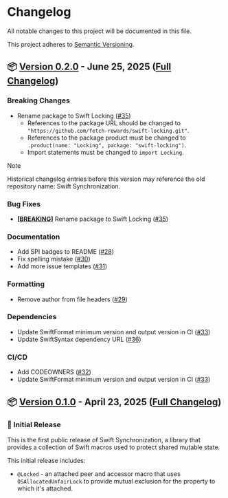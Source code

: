 # Changelog

All notable changes to this project will be documented in this file. 

This project adheres to [Semantic Versioning](https://semver.org).

## 📦 [Version 0.2.0](https://github.com/fetch-rewards/swift-locking/releases/tag/0.2.0) - June 25, 2025 ([Full Changelog](https://github.com/fetch-rewards/swift-locking/compare/0.1.0...0.2.0))

### <a name="breaking-changes-0.2.0"></a>Breaking Changes

- Rename package to Swift Locking ([#35](https://github.com/fetch-rewards/swift-locking/pull/35))
    - References to the package URL should be changed to `"https://github.com/fetch-rewards/swift-locking.git"`.
    - References to the package product must be changed to `.product(name: "Locking", package: "swift-locking")`.
    - Import statements must be changed to `import Locking`.

> [!NOTE]
> Historical changelog entries before this version may reference the old repository name: Swift Synchronization.

### Bug Fixes

- **[[BREAKING](#breaking-changes-0.2.0)]** Rename package to Swift Locking ([#35](https://github.com/fetch-rewards/swift-locking/pull/35))

### Documentation

- Add SPI badges to README ([#28](https://github.com/fetch-rewards/swift-locking/pull/28))
- Fix spelling mistake ([#30](https://github.com/fetch-rewards/swift-locking/pull/30))
- Add more issue templates ([#31](https://github.com/fetch-rewards/swift-locking/pull/31))

### Formatting

- Remove author from file headers ([#29](https://github.com/fetch-rewards/swift-locking/pull/29))

### Dependencies

- Update SwiftFormat minimum version and output version in CI ([#33](https://github.com/fetch-rewards/swift-locking/pull/33))
- Update SwiftSyntax dependency URL ([#36](https://github.com/fetch-rewards/swift-locking/pull/36))

### CI/CD

- Add CODEOWNERS ([#32](https://github.com/fetch-rewards/swift-locking/pull/32))
- Update SwiftFormat minimum version and output version in CI ([#33](https://github.com/fetch-rewards/swift-locking/pull/33))

## 📦 [Version 0.1.0](https://github.com/fetch-rewards/swift-locking/releases/tag/0.1.0) - April 23, 2025 ([Full Changelog](https://github.com/fetch-rewards/swift-locking/commits/0.1.0))

### 🚀 Initial Release

This is the first public release of Swift Synchronization, a library that provides a collection of Swift macros used to protect shared mutable state.

This initial release includes:

- `@Locked` - an attached peer and accessor macro that uses `OSAllocatedUnfairLock` to provide mutual exclusion for the property to which it's attached.
